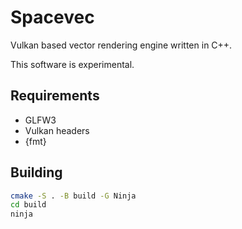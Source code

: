 # Spacevec 
Vulkan based vector rendering engine written in C++.

This software is experimental.

## Requirements ##
* GLFW3
* Vulkan headers
* {fmt}

## Building ##
``` bash
cmake -S . -B build -G Ninja
cd build
ninja
```
